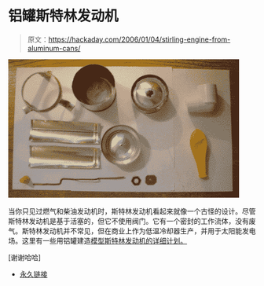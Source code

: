 # 铝罐斯特林发动机

> 原文：<https://hackaday.com/2006/01/04/stirling-engine-from-aluminum-cans/>

![](img/38f67545357f2bbc3da15e9acfb4c99b.png "stirlig-parts")

当你只见过燃气和柴油发动机时，斯特林发动机看起来就像一个古怪的设计。尽管斯特林发动机是基于活塞的，但它不使用阀门。它有一个密封的工作流体，没有废气。斯特林发动机并不常见，但在商业上作为低温冷却器生产，并用于太阳能发电场。这里有一些用铝罐建造[模型斯特林发动机的详细计划。](http://www.physics.sfasu.edu/astro/courses/egr112/StirlingEngine/stirling.html)

[谢谢哈哈]

*   [永久链接](http://www.physics.sfasu.edu/astro/courses/egr112/StirlingEngine/stirling.html)